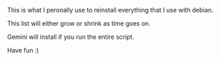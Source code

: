 This is what I peronally use to reinstall everything that I use with debian.

This list will either grow or shrink as time goes on.

Gemini will install if you run the entire script. 

Have fun :)
